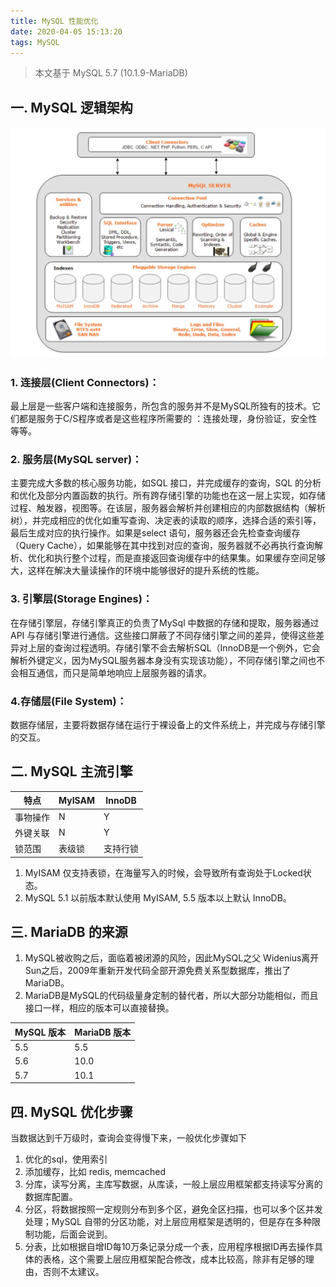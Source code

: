 ```yaml
---
title: MySQL 性能优化
date: 2020-04-05 15:13:20
tags: MySQL
---
```


> 本文基于 MySQL 5.7 (10.1.9-MariaDB)

<!-- more -->


## 一. MySQL 逻辑架构
![](/img/2020/MySQL.png)

### 1. 连接层(Client Connectors)：
最上层是一些客户端和连接服务，所包含的服务并不是MySQL所独有的技术。它们都是服务于C/S程序或者是这些程序所需要的 ：连接处理，身份验证，安全性等等。

### 2. 服务层(MySQL server)：
主要完成大多数的核心服务功能，如SQL 接口，并完成缓存的查询，SQL 的分析和优化及部分内置函数的执行。所有跨存储引擎的功能也在这一层上实现，如存储过程、触发器，视图等。在该层，服务器会解析并创建相应的内部数据结构（解析树），并完成相应的优化如重写查询、决定表的读取的顺序，选择合适的索引等，最后生成对应的执行操作。如果是select 语句，服务器还会先检查查询缓存（Query Cache），如果能够在其中找到对应的查询，服务器就不必再执行查询解析、优化和执行整个过程，而是直接返回查询缓存中的结果集。如果缓存空间足够大，这样在解决大量读操作的环境中能够很好的提升系统的性能。

### 3. 引擎层(Storage Engines)：
在存储引擎层，存储引擎真正的负责了MySql 中数据的存储和提取，服务器通过API 与存储引擎进行通信。这些接口屏蔽了不同存储引擎之间的差异，使得这些差异对上层的查询过程透明。存储引擎不会去解析SQL（InnoDB是一个例外，它会解析外键定义，因为MySQL服务器本身没有实现该功能），不同存储引擎之间也不会相互通信，而只是简单地响应上层服务器的请求。

### 4.存储层(File System)： 
数据存储层，主要将数据存储在运行于裸设备上的文件系统上，并完成与存储引擎的交互。



## 二. MySQL 主流引擎

特点| MyISAM | InnoDB
-|-|-
事物操作| N | Y
外键关联|N|Y
锁范围| 表级锁|支持行锁


1. MyISAM 仅支持表锁，在海量写入的时候，会导致所有查询处于Locked状态。
2. MySQL 5.1 以前版本默认使用 MyISAM, 5.5 版本以上默认 InnoDB。


## 三. MariaDB 的来源
1. MySQL被收购之后，面临着被闭源的风险，因此MySQL之父 Widenius离开Sun之后，2009年重新开发代码全部开源免费关系型数据库，推出了MariaDB。
2. MariaDB是MySQL的代码级量身定制的替代者，所以大部分功能相似，而且接口一样，相应的版本可以直接替换。

MySQL 版本|MariaDB 版本
-|-
5.5|5.5
5.6|10.0
5.7|10.1


## 四. MySQL 优化步骤
当数据达到千万级时，查询会变得慢下来，一般优化步骤如下
1. 优化的sql，使用索引
2. 添加缓存，比如 redis, memcached
3. 分库，读写分离，主库写数据，从库读，一般上层应用框架都支持读写分离的数据库配置。
4. 分区，将数据按照一定规则分布到多个区，避免全区扫描，也可以多个区并发处理；MySQL 自带的分区功能，对上层应用框架是透明的，但是存在多种限制功能，后面会说到。
5. 分表，比如根据自增ID每10万条记录分成一个表，应用程序根据ID再去操作具体的表格，这个需要上层应用框架配合修改，成本比较高，除非有足够的理由，否则不太建议。


